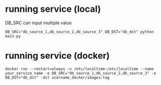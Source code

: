 # running service (local)
DB_SRC can input multiple value

```
DB_SRC="db_source_1,db_source_2,db_source_3" DB_DST="db_dst" python main.py
```

# running service (docker)
```
docker run --restart=always -v /etc/localtime:/etc/localtime --name your_service_name -e DB_SRC="db_source_1,db_source_2,db_source_3" -e DB_DST="db_dst" -dit username_docker/images:tag
```
